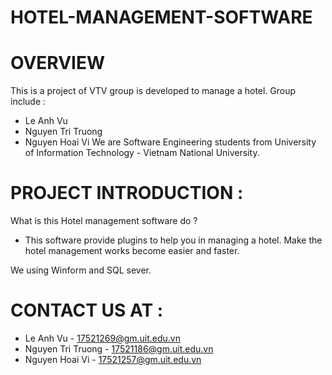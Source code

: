 # HOTEL-MANAGEMENT-SOFTWARE
# OVERVIEW
This is a project of VTV group is developed to manage a hotel.
Group include : 
- Le Anh Vu 
- Nguyen Tri Truong
- Nguyen Hoai Vi
  We are Software Engineering students from University of Information Technology - Vietnam National University. 

# PROJECT INTRODUCTION : 
What is this Hotel management software do ? 
* This software provide plugins to help you in managing a hotel. Make the hotel management works become easier and faster.

We using Winform and SQL sever.

# CONTACT US AT : 
- Le Anh Vu - 17521269@gm.uit.edu.vn
- Nguyen Tri Truong - 17521186@gm.uit.edu.vn
- Nguyen Hoai Vi - 17521257@gm.uit.edu.vn
